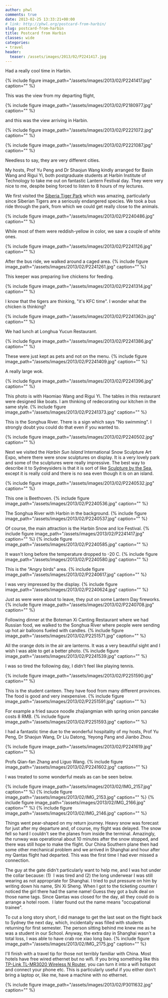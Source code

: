 ```yaml
---
author: phwl
comments: true
date: 2013-02-25 13:33:21+00:00
# link: http://phwl.org/postcard-from-harbin/
slug: postcard-from-harbin
title: Postcard from Harbin
classes: wide
categories:
- travel
header:
  teaser: /assets/images/2013/02/P2241417.jpg
---
```


Had a really cool time in Harbin.

{% include figure image_path="/assets/images/2013/02/P2241417.jpg" caption="" %}



<!-- more -->

This was the view from my departing flight,

{% include figure image_path="/assets/images/2013/02/P2180977.jpg" caption="" %}

and this was the view arriving in Harbin. 

{% include figure image_path="/assets/images/2013/02/P2221072.jpg" caption="" %}

{% include figure image_path="/assets/images/2013/02/P2221087.jpg" caption="" %}

Needless to say, they are very different cities.

My hosts, Prof Yu Peng and Dr Shaojun Wang kindly arranged for Basin Wang and Rigui Yi, both postgraduate students at Harbin Institute of Technology to take me out on fantastic Lantern Festival day. They were very nice to me, despite being forced to listen to 8 hours of my lectures.

We first visited the [Siberia Tiger Park](http://www.dongbeihu.net.cn/) which was amazing, particularly since Siberian Tigers are a seriously endangered species. We took a bus ride through the park, from which we could get really close to the animals.

{% include figure image_path="/assets/images/2013/02/P2240486.jpg" caption="" %}

While most of them were reddish-yellow in color, we saw a couple of white ones.

{% include figure image_path="/assets/images/2013/02/P2241126.jpg" caption="" %}

After the bus ride, we walked around a caged area.
{% include figure image_path="/assets/images/2013/02/P2241261.jpg" caption="" %}

This keeper was preparing live chickens for feeding.

{% include figure image_path="/assets/images/2013/02/P2241314.jpg" caption="" %}

I know that the tigers are thinking, "it's KFC time". I wonder what the chicken is thinking?

{% include figure image_path="/assets/images/2013/02/P2241362n.jpg" caption="" %}

We had lunch at Longhua Yucun Restaurant.

{% include figure image_path="/assets/images/2013/02/P2241386.jpg" caption="" %}

These were just kept as pets and not on the menu.
{% include figure image_path="/assets/images/2013/02/P2241409.jpg" caption="" %}

A really large wok.

{% include figure image_path="/assets/images/2013/02/P2241396.jpg" caption="" %}

This photo is with Haomiao Wang and Rigui Yi. The tables in this restaurant were designed like boats. I am thinking of redecorating our kitchen in the same style. {% include figure image_path="/assets/images/2013/02/P2241373.jpg" caption="" %}

This is the Songhua River. There is a sign which says "No swimming". I strongly doubt you could do that even if you wanted to.

{% include figure image_path="/assets/images/2013/02/P2240502.jpg" caption="" %}

Next we visited the _Harbin Sun Island_ International Snow Sculpture Art Expo, where there were snow sculptures on display. It is a very lovely park and some of the sculptures were really impressive. The best way to describe it to Sydneysiders is that it is sort of like [Sculpture by the Sea](http://www.sculpturebythesea.com/), except it is really cold and there is no sea even though it is on an island.

{% include figure image_path="/assets/images/2013/02/P2240532.jpg" caption="" %}

This one is Beethoven.
{% include figure image_path="/assets/images/2013/02/P2240536.jpg" caption="" %}

The Songhua River with Harbin in the background.
{% include figure image_path="/assets/images/2013/02/P2240537.jpg" caption="" %}

Of course, the main attraction is the Harbin Snow and Ice Festival.
{% include figure image_path="/assets/images/2013/02/P2241417.jpg" caption="" %}
{% include figure image_path="/assets/images/2013/02/P2240585.jpg" caption="" %}

It wasn't long before the temperature dropped to -20 C.
{% include figure image_path="/assets/images/2013/02/P2240580.jpg" caption="" %}

This is the "Angry birds" area.
{% include figure image_path="/assets/images/2013/02/P2240617.jpg" caption="" %}

I was very impressed by the display.
{% include figure image_path="/assets/images/2013/02/P2240624.jpg" caption="" %}

Just as were were about to leave, they put on some Lantern Day fireworks.
{% include figure image_path="/assets/images/2013/02/P2240708.jpg" caption="" %}

Following dinner at the Boteman Xi Canting Restaurant where we had Russian food, we walked to the Songhua River where people were sending up hot air balloons fueled with candles.
{% include figure image_path="/assets/images/2013/02/P2251571.jpg" caption="" %}

All the orange dots in the air are lanterns. It was a very beautiful sight and I wish I was able to get a better photo.
{% include figure image_path="/assets/images/2013/02/P2241539.jpg" caption="" %}

I was so tired the following day, I didn't feel like playing tennis.

{% include figure image_path="/assets/images/2013/02/P2251590.jpg" caption="" %}

This is the student canteen. They have food from many different provinces. The food is good and very inexpensive.
{% include figure image_path="/assets/images/2013/02/P2251591.jpg" caption="" %}

For example a fried sauce noodle zhajiangmian with spring onion pancake costs 8 RMB.
{% include figure image_path="/assets/images/2013/02/P2251593.jpg" caption="" %}

I had a fantastic time due to the wonderful hospitality of my hosts, Prof Yu Peng, Dr Shaojun Wang, Dr Liu Datong, Yeyong Pang and Jianbo Zhou.

{% include figure image_path="/assets/images/2013/02/P2241619.jpg" caption="" %}

Profs Qian-fan Zhang and Liguo Wang.
{% include figure image_path="/assets/images/2013/02/P2241602.jpg" caption="" %}

I was treated to some wonderful meals as can be seen below.

{% include figure image_path="/assets/images/2013/02/IMG_2157.jpg" caption="" %}
{% include figure image_path="/assets/images/2013/02/IMG_2153.jpg" caption="" %}
{% include figure image_path="/assets/images/2013/02/IMG_2166.jpg" caption="" %}
{% include figure image_path="/assets/images/2013/02/IMG_2146.jpg" caption="" %}

Things went pear-shaped on my return journey. Heavy snow was forecast for just after my departure and, of course, my flight was delayed. The snow fell so hard I couldn't see the planes from inside the terminal. Amazingly, the runway was operational about 10 minutes after the snow stopped, and there was still hope to make the flight. Our China Southern plane then had some other mechanical problem and we arrived in Shanghai and hour after my Qantas flight had departed. This was the first time I had ever missed a connection.

The guy at the gate didn't particularly want to help me, and I was hot under the collar because: (1)  I was tired and (2) the long underwear I was still wearing as not appropriate for Shanghai. I tried to put pressure on him by writing down his name, Shi Xi Sheng. When I got to the ticketing counter I noticed the girl there had the same name! Guess they got a bulk deal on those name tags. Since Qantas was closed for the day, all they could do is arrange a hotel room.  I later found out the name means "occupational trainee".

To cut a long story short, I did manage to get the last seat on the flight back to Sydney the next day, which, incidentally was filled with students returning for first semester. The person sitting behind me knew me as he was a student in our School. Anyway, the extra day in Shanghai wasn't a total loss, I was able to have crab roe xiao long bao.
{% include figure image_path="/assets/images/2013/02/IMG_2175.jpg" caption="" %}



I'll finish with a travel tip for those not terribly familiar with China. Most hotels have free wired ethernet but no wifi. If you bring something like this [TP-Link TL-MR3020 Wireless N Router](http://www.tp-link.com.au/products/details/?model=TL-MR3020), you can turn it into a wifi hotspot and connect your phone etc. This is particularly useful if you either don't bring a laptop or, like me, have a machine with no ethernet.

{% include figure image_path="/assets/images/2013/02/P3011632.jpg" caption="" %}
